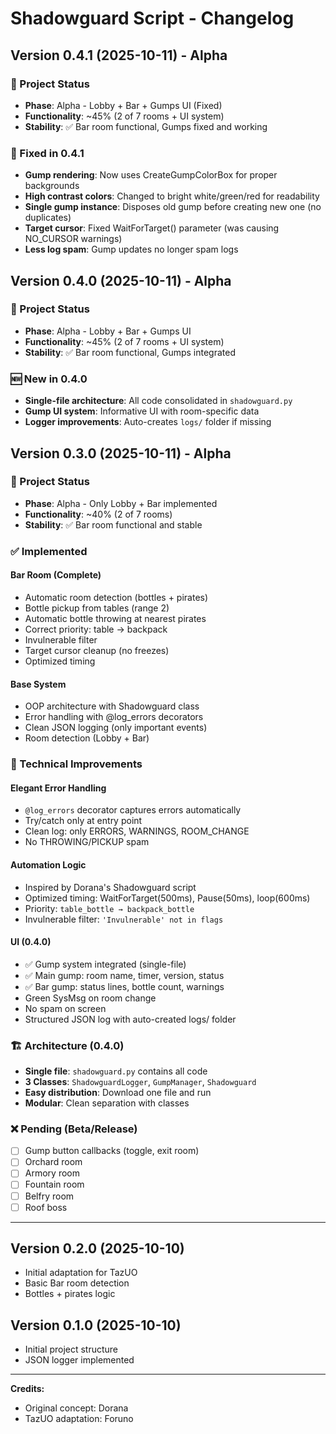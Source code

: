 ﻿# Shadowguard Script - Changelog

## Version 0.4.1 (2025-10-11) - Alpha

### 🎯 Project Status
- **Phase**: Alpha - Lobby + Bar + Gumps UI (Fixed)
- **Functionality**: ~45% (2 of 7 rooms + UI system)
- **Stability**: ✅ Bar room functional, Gumps fixed and working

### 🐛 Fixed in 0.4.1
- **Gump rendering**: Now uses CreateGumpColorBox for proper backgrounds
- **High contrast colors**: Changed to bright white/green/red for readability
- **Single gump instance**: Disposes old gump before creating new one (no duplicates)
- **Target cursor**: Fixed WaitForTarget() parameter (was causing NO_CURSOR warnings)
- **Less log spam**: Gump updates no longer spam logs

## Version 0.4.0 (2025-10-11) - Alpha

### 🎯 Project Status
- **Phase**: Alpha - Lobby + Bar + Gumps UI
- **Functionality**: ~45% (2 of 7 rooms + UI system)
- **Stability**: ✅ Bar room functional, Gumps integrated

### 🆕 New in 0.4.0
- **Single-file architecture**: All code consolidated in `shadowguard.py`
- **Gump UI system**: Informative UI with room-specific data
- **Logger improvements**: Auto-creates `logs/` folder if missing

## Version 0.3.0 (2025-10-11) - Alpha

### 🎯 Project Status
- **Phase**: Alpha - Only Lobby + Bar implemented
- **Functionality**: ~40% (2 of 7 rooms)
- **Stability**: ✅ Bar room functional and stable

### ✅ Implemented

#### Bar Room (Complete)
- Automatic room detection (bottles + pirates)
- Bottle pickup from tables (range 2)
- Automatic bottle throwing at nearest pirates
- Correct priority: table → backpack
- Invulnerable filter
- Target cursor cleanup (no freezes)
- Optimized timing

#### Base System
- OOP architecture with Shadowguard class
- Error handling with @log_errors decorators
- Clean JSON logging (only important events)
- Room detection (Lobby + Bar)

### 🔧 Technical Improvements

#### Elegant Error Handling
- ``@log_errors`` decorator captures errors automatically
- Try/catch only at entry point
- Clean log: only ERRORS, WARNINGS, ROOM_CHANGE
- No THROWING/PICKUP spam

#### Automation Logic
- Inspired by Dorana's Shadowguard script
- Optimized timing: WaitForTarget(500ms), Pause(50ms), loop(600ms)
- Priority: ``table_bottle → backpack_bottle``
- Invulnerable filter: ``'Invulnerable' not in flags``

#### UI (0.4.0)
- ✅ Gump system integrated (single-file)
- ✅ Main gump: room name, timer, version, status
- ✅ Bar gump: status lines, bottle count, warnings
- Green SysMsg on room change
- No spam on screen
- Structured JSON log with auto-created logs/ folder

### 🏗️ Architecture (0.4.0)
- **Single file**: `shadowguard.py` contains all code
- **3 Classes**: `ShadowguardLogger`, `GumpManager`, `Shadowguard`
- **Easy distribution**: Download one file and run
- **Modular**: Clean separation with classes

### ❌ Pending (Beta/Release)
- [ ] Gump button callbacks (toggle, exit room)
- [ ] Orchard room
- [ ] Armory room  
- [ ] Fountain room
- [ ] Belfry room
- [ ] Roof boss

---

## Version 0.2.0 (2025-10-10)
- Initial adaptation for TazUO
- Basic Bar room detection
- Bottles + pirates logic

## Version 0.1.0 (2025-10-10)
- Initial project structure
- JSON logger implemented

---

**Credits:**
- Original concept: Dorana
- TazUO adaptation: Foruno
